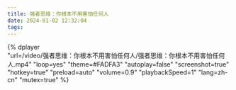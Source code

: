 ```yaml
---
title: 强者思维：你根本不用害怕任何人
date: 2024-01-02 12:32:04
tags:
---
```


{%
    dplayer     
    "url=/video/强者思维：你根本不用害怕任何人/强者思维：你根本不用害怕任何人.mp4"
    "loop=yes"
    "theme=#FADFA3"
    "autoplay=false"
    "screenshot=true"
    "hotkey=true"
    "preload=auto"
    "volume=0.9"
    "playbackSpeed=1"
    "lang=zh-cn"
    "mutex=true"
%}

